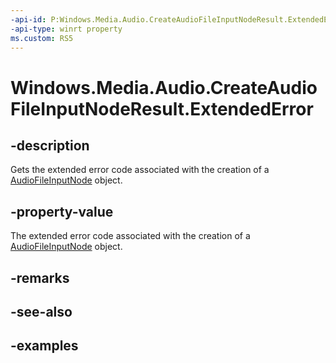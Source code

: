 ```yaml
---
-api-id: P:Windows.Media.Audio.CreateAudioFileInputNodeResult.ExtendedError
-api-type: winrt property
ms.custom: RS5
---
```


<!-- Property syntax.
public HResult ExtendedError { get; }
-->

# Windows.Media.Audio.CreateAudioFileInputNodeResult.ExtendedError

## -description
Gets the extended error code associated with the creation of a [AudioFileInputNode](audiofileinputnode.md) object.

## -property-value
The extended error code associated with the creation of a [AudioFileInputNode](audiofileinputnode.md) object.

## -remarks

## -see-also

## -examples

